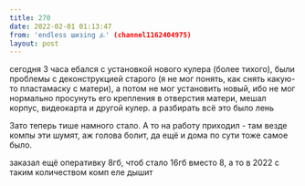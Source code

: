 ```yaml
---
title: 270
date: 2022-02-01 01:13:47
from: 'endless шизing ⍼' (channel1162404975)
layout: post
---
```


сегодня 3 часа ебался с установкой нового кулера (более тихого), были проблемы с деконструкцией старого (я не мог понять, как снять какую-то пластамаску с матери), 
а потом не мог установить новый, ибо не мог нормально просунуть его крепления в отверстия матери, мешал корпус, видеокарта и другой кулер. а разбирать всё это было лень

Зато теперь тише намного стало. А то на работу приходил - там везде компы эти шумят, аж голова болит, да ещё и дома по сути тоже самое было.

заказал ещё оперативку 8гб, чтоб стало 16гб вместо 8, а то в 2022 с таким количеством комп еле дышит
